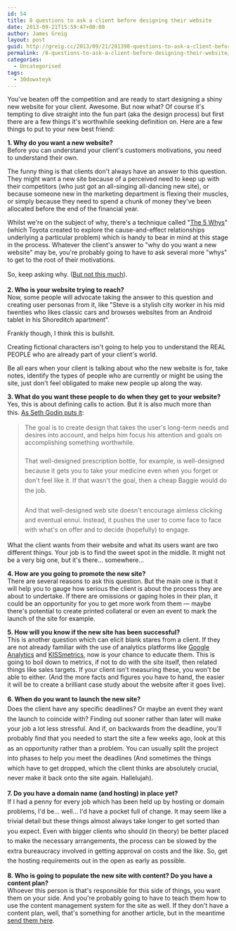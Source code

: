 ```yaml
---
id: 54
title: 8 questions to ask a client before designing their website
date: 2013-09-21T15:59:47+00:00
author: James Greig
layout: post
guid: http://greig.cc/2013/09/21/201398-questions-to-ask-a-client-before-designing-their-website/
permalink: /8-questions-to-ask-a-client-before-designing-their-website/
categories:
  - Uncategorised
tags:
  - 30dowxteyk
---
```

<p>You've beaten off the competition and are ready to start designing a shiny new website for your client. Awesome. But now what? Of course it's tempting to dive straight into the fun part (aka the design process) but first there are a few things it's worthwhile seeking definition on. Here are a few things to put to your new best friend:</p><p></p><p><strong>1. Why do you want a new website?<br></strong>Before you can understand your client's customers motivations, you need to understand their own.</p><p>The funny thing is that clients don't always have an answer to this question. They might want a new site because of a perceived need to keep up with their competitors (who just got an all-singing all-dancing new site), or because someone new in the marketing department is flexing their muscles, or simply because they need to spend a chunk of money they've been allocated before the end of the financial year.&nbsp;</p><p>Whilst we're on the subject of why, there's a technique called "<a href="http://en.wikipedia.org/wiki/5_Whys">The 5 Whys</a>" (which Toyota created to&nbsp;explore the cause-and-effect relationships underlying a particular problem) which is handy to bear in mind at this stage in the process. Whatever the client's answer to "why do you want a new website" may be, you're probably going to have to ask several more "whys" to get to the root of their motivations.</p><p>So, keep asking why. (<a href="http://www.youtube.com/watch?v=4u2ZsoYWwJA" style="line-height: 1.6em;">But not this much</a>).</p><p><strong>2. Who is your website trying to reach?&nbsp;<br></strong>Now, some people will advocate taking the answer to this question and creating user personas from it, like "Steve is a stylish city worker in his mid twenties who likes classic cars and browses websites from an Android tablet in his Shoreditch apartment".</p><p>Frankly though, I think this is bullshit.</p><p>Creating fictional characters isn't going to help you to understand the REAL PEOPLE who are already part of your client's world.</p><p>Be all ears when your client is talking about who the new website is for, take notes, identify the types of people who are currently or might be using the site, just don't feel obligated to make new people up along the way.&nbsp;</p><p><strong>3. What do you want these people to do when they get to your website?</strong>&nbsp;<br>Yes, this is about defining calls to action. But it is also much more than this.&nbsp;<a href="http://sethgodin.typepad.com/seths_blog/2013/08/great-design-getting-people-to-do-what-you-want.html" style="line-height: 1.6em;">As Seth Godin puts it</a><span style="line-height: 1.6em;">:</span></p><blockquote>The goal is to create design that takes the user's long-term needs and desires into account, and helps him focus his attention and goals on accomplishing something worthwhile.<br><span style="line-height: 1.6em;"><br>That well-designed prescription bottle, for example, is well-designed because it gets you to take your medicine even when you forget or don't feel like it. If that wasn't the goal, then a cheap Baggie would do the job.<br></span><span style="line-height: 1.6em;"><br>And that well-designed web site doesn't encourage aimless clicking and eventual ennui. Instead, it pushes the user to come face to face with what's on offer and to decide (hopefully) to engage.</span></blockquote><p>What the client wants from their website and what its users want are two different things. Your job is to find the sweet spot in the middle. It might not be a very big one, but it's there... somewhere...&nbsp;</p><p><strong>4. How are you going to promote the new site?&nbsp;<br></strong>There are several reasons to ask this question. But the main one is that it will help you to gauge how serious the client is about the process they are about to undertake. If there are omissions or gaping holes in their plan, it could be an opportunity for you to get more work from them — maybe there's potential to create printed collateral or even an event to mark the launch of the site for example.&nbsp;</p><p><strong>5. How will you know if the new site has been successful?&nbsp;<br></strong>This is another question which can elicit blank stares from a client. If they are not already familiar with the use of analytics platforms like <a href="http://www.google.com/analytics/">Google Analytics</a> and <a href="https://www.kissmetrics.com/features">KISSmetrics</a>, now is your chance to educate them. This is going to boil down to metrics, if not to do with the site itself, then related things like sales targets. If your client isn't measuring these, you won't be able to either. (And the more facts and figures you have to hand, the easier it will be to create a brilliant case study about the website after it goes live).<br></p><p><strong>6. When do you want to launch the new sit</strong><strong style="line-height: 1.6em;">e?<br></strong><span style="line-height: 1.6em;">Does the client have any specific deadlines? Or maybe an event they want the launch to coincide with? Finding out sooner rather than later will make your job a lot less stressful. And if, on backwards from the deadline, you'll probably find that you needed to start the site a few weeks ago, look at this as an opportunity rather than a problem. You can usually split the project into phases to help you meet the deadlines (And sometimes the things which have to get dropped, which the client thinks are absolutely crucial, never make it back onto the site again. Hallelujah).</span></p><p><strong>7. Do you have a domain name (and hosting) in place yet?<br></strong><span style="line-height: 1.6em;">If I had a penny for every job which has been held up by hosting or domain problems, I'd be... well... I'd have a pocket full of change. It may seem like a trivial detail but these things almost always take longer to get sorted than you expect. Even with bigger clients who should (in theory) be better placed to make the necessary arrangements, the process can be slowed by the extra bureaucracy involved in getting approval on costs and the like. So, get the hosting requirements out in the open as early as possible.</span></p><p><strong>8. Who is going to populate the new site with content? Do you have a content plan?<br></strong>Whoever this person is that's responsible for this side of things, you want them on your side. And you're probably going to have to teach them how to use the content management system for the site as well. If they don't have a content plan, well, that's something for another article, but in the meantime <a href="http://www.fastcocreate.com/3017868/the-10-commandments-of-content">send them here</a>.</p><p></p>